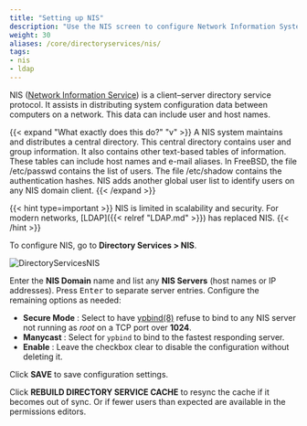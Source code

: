 ```yaml
---
title: "Setting up NIS"
description: "Use the NIS screen to configure Network Information System (NIS) on your TrueNAS."
weight: 30
aliases: /core/directoryservices/nis/
tags:
- nis
- ldap
---
```


NIS ([Network Information Service](https://www.oreilly.com/library/view/practical-unix-and/0596003234/ch14s01.html)) is a client–server directory service protocol. It assists in distributing system configuration data between computers on a network. This data can include user and host names.

{{< expand "What exactly does this do?" "v" >}}
A NIS system maintains and distributes a central directory. This central directory contains user and group information. It also contains other text-based tables of information. These tables can include host names and e-mail aliases. 
In FreeBSD, the file <file>/etc/passwd</file> contains the list of users. The file <file>/etc/shadow</file> contains the authentication hashes. NIS adds another global user list to identify users on any NIS domain client.
{{< /expand >}}

{{< hint type=important >}}
NIS is limited in scalability and security.
For modern networks, [LDAP]({{< relref "LDAP.md" >}}) has replaced NIS.
{{< /hint >}}

To configure NIS, go to **Directory Services > NIS**.

![DirectoryServicesNIS](/images/CORE/DirectoryServices/DirectoryServicesNIS.png)

Enter the **NIS Domain** name and list any **NIS Servers** (host names or IP addresses).
Press <kbd>Enter</kbd> to separate server entries.
Configure the remaining options as needed:

* **Secure Mode** : Select to have [ypbind(8)](https://www.freebsd.org/cgi/man.cgi?query=ypbind) refuse to bind to any NIS server not running as *root* on a TCP port over **1024**.
* **Manycast** : Select for `ypbind` to bind to the fastest responding server.
* **Enable** : Leave the checkbox clear to disable the configuration without deleting it.

Click **SAVE** to save configuration settings.

Click **REBUILD DIRECTORY SERVICE CACHE** to resync the cache if it becomes out of sync. Or if fewer users than expected are available in the permissions editors.  
